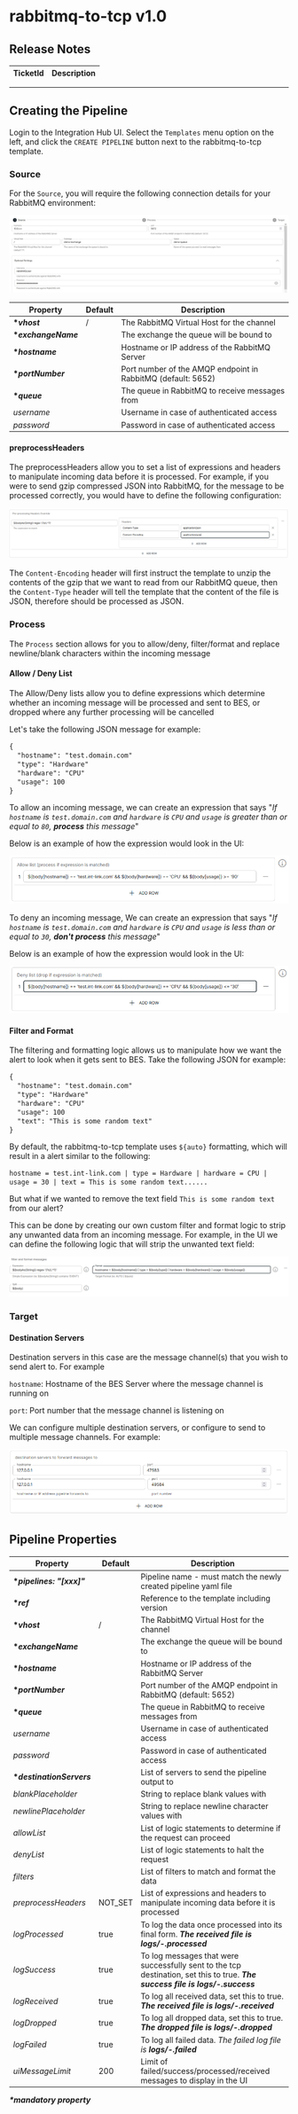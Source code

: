 # rabbitmq-to-tcp v1.0

## Release Notes

| TicketId | Description |
| -------- | ----------- |

---

## Creating the Pipeline

Login to the Integration Hub UI. Select the `Templates` menu option on the left, and click the `CREATE PIPELINE` button next to the rabbitmq-to-tcp template.

### Source

For the `Source`, you will require the following connection details for your RabbitMQ environment:

<p align="center">
<img src="../../../assets/images/rabbitmq-to-tcp/source.jpg" />
</p>

| Property             | Default | Description                                                  |
| -------------------- | ------- | ------------------------------------------------------------ |
| **\*_vhost_**        | /       | The RabbitMQ Virtual Host for the channel                    |
| **\*_exchangeName_** |         | The exchange the queue will be bound to                      |
| **\*_hostname_**     |         | Hostname or IP address of the RabbitMQ Server                |
| **\*_portNumber_**   |         | Port number of the AMQP endpoint in RabbitMQ (default: 5652) |
| **\*_queue_**        |         | The queue in RabbitMQ to receive messages from               |
| _username_           |         | Username in case of authenticated access                     |
| _password_           |         | Password in case of authenticated access                     |

#### preprocessHeaders

The preprocessHeaders allow you to set a list of expressions and headers to manipulate incoming data before it is processed. For example, if you were to send gzip compressed JSON into RabbitMQ, for the message to be processed correctly, you would have to define the following configuration:

<p align="center">
<img src="../../../assets/images/rabbitmq-to-tcp/preprocessHeaders.jpg" />
</p>

The `Content-Encoding` header will first instruct the template to unzip the contents of the gzip that we want to read from our RabbitMQ queue, then the `Content-Type` header will tell the template that the content of the file is JSON, therefore should be processed as JSON.

### Process

The `Process` section allows for you to allow/deny, filter/format and replace newline/blank characters within the incoming message

#### Allow / Deny List

The Allow/Deny lists allow you to define expressions which determine whether an incoming message will be processed and sent to BES, or dropped where any further processing will be cancelled

Let's take the following JSON message for example:

```
{
  "hostname": "test.domain.com"
  "type": "Hardware"
  "hardware": "CPU"
  "usage": 100
}
```

To allow an incoming message, we can create an expression that says "_If `hostname` is `test.domain.com` and `hardware` is `CPU` and `usage` is greater than or equal to `80`, **process** this message_"

Below is an example of how the expression would look in the UI:

<p align="center">
<img src="../../../assets/images/rabbitmq-to-tcp/allowList.jpg" />
</p>

To deny an incoming message, We can create an expression that says "_If `hostname` is `test.domain.com` and `hardware` is `CPU` and `usage` is less than or equal to `30`, **don't process** this message_"

Below is an example of how the expression would look in the UI:

<p align="center">
<img src="../../../assets/images/rabbitmq-to-tcp/denyList.jpg" />
</p>

#### Filter and Format

The filtering and formatting logic allows us to manipulate how we want the alert to look when it gets sent to BES. Take the following JSON for example:

```
{
  "hostname": "test.domain.com"
  "type": "Hardware"
  "hardware": "CPU"
  "usage": 100
  "text": "This is some random text"
}
```

By default, the rabbitmq-to-tcp template uses `${auto}` formatting, which will result in a alert similar to the following:

```
hostname = test.int-link.com | type = Hardware | hardware = CPU | usage = 30 | text = This is some random text......
```

But what if we wanted to remove the text field `This is some random text` from our alert?

This can be done by creating our own custom filter and format logic to strip any unwanted data from an incoming message. For example, in the UI we can define the following logic that will strip the unwanted text field:

<p align="center">
<img src="../../../assets/images/rabbitmq-to-tcp/formatAlertField.jpg" />
</p>

### Target

#### Destination Servers

Destination servers in this case are the message channel(s) that you wish to send alert to. For example

`hostname`: Hostname of the BES Server where the message channel is running on

`port`: Port number that the message channel is listening on

We can configure multiple destination servers, or configure to send to multiple message channels. For example:

<p align="center">
<img src="../../../assets/images/rabbitmq-to-tcp/destinationServers.jpg" />
</p>

## Pipeline Properties

| Property                   | Default | Description                                                                                                                                             |
| -------------------------- | ------- | ------------------------------------------------------------------------------------------------------------------------------------------------------- |
| **\*_pipelines: "[xxx]"_** |         | Pipeline name - must match the newly created pipeline yaml file                                                                                         |
| **\*_ref_**                |         | Reference to the template including version                                                                                                             |
| **\*_vhost_**              | /       | The RabbitMQ Virtual Host for the channel                                                                                                               |
| **\*_exchangeName_**       |         | The exchange the queue will be bound to                                                                                                                 |
| **\*_hostname_**           |         | Hostname or IP address of the RabbitMQ Server                                                                                                           |
| **\*_portNumber_**         |         | Port number of the AMQP endpoint in RabbitMQ (default: 5652)                                                                                            |
| **\*_queue_**              |         | The queue in RabbitMQ to receive messages from                                                                                                          |
| _username_                 |         | Username in case of authenticated access                                                                                                                |
| _password_                 |         | Password in case of authenticated access                                                                                                                |
| **\*_destinationServers_** |         | List of servers to send the pipeline output to                                                                                                          |
| _blankPlaceholder_         |         | String to replace blank values with                                                                                                                     |
| _newlinePlaceholder_       |         | String to replace newline character values with                                                                                                         |
| _allowList_                |         | List of logic statements to determine if the request can proceed                                                                                        |
| _denyList_                 |         | List of logic statements to halt the request                                                                                                            |
| _filters_                  |         | List of filters to match and format the data                                                                                                            |
| _preprocessHeaders_        | NOT_SET | List of expressions and headers to manipulate incoming data before it is processed                                                                      |
| _logProcessed_             | true    | To log the data once processed into its final form. _**The received file is logs/<pipeline name>-<yyyymmdd>.processed**_                                |
| _logSuccess_               | true    | To log messages that were successfully sent to the tcp destination, set this to true. _**The success file is logs/<pipeline name>-<yyyymmdd>.success**_ |
| _logReceived_              | true    | To log all received data, set this to true. _**The received file is logs/<pipeline name>-<yyyymmdd>.received**_                                         |
| _logDropped_               | true    | To log all dropped data, set this to true. _**The dropped file is logs/<pipeline name>-<yyyymmdd>.dropped**_                                            |
| _logFailed_                | true    | To log all failed data. _The failed log file is **logs/<pipeline name>-<yyyymmdd>.failed**_                                                             |
| _uiMessageLimit_           | 200     | Limit of failed/success/processed/received messages to display in the UI                                                                                |

**_\*mandatory property_**
